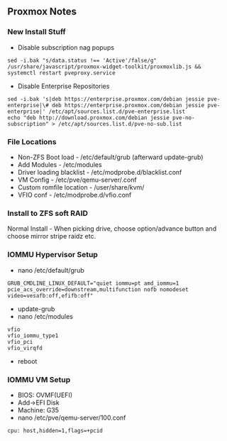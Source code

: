 ## Proxmox Notes

### New Install Stuff

* Disable subscription nag popups
```
sed -i.bak "s/data.status !== 'Active'/false/g" /usr/share/javascript/proxmox-widget-toolkit/proxmoxlib.js && systemctl restart pveproxy.service
```
* Disable Enterprise Repositories
```
sed -i.bak 's|deb https://enterprise.proxmox.com/debian jessie pve-enterprise|\# deb https://enterprise.proxmox.com/debian jessie pve-enterprise|' /etc/apt/sources.list.d/pve-enterprise.list
echo "deb http://download.proxmox.com/debian jessie pve-no-subscription" > /etc/apt/sources.list.d/pve-no-sub.list
```

### File Locations

* Non-ZFS Boot load - /etc/default/grub (afterward update-grub)
* Add Modules - /etc/modules
* Driver loading blacklist - /etc/modprobe.d/blacklist.conf
* VM Config - /etc/pve/qemu-server/<VM-ID>.conf
* Custom romfile location - /user/share/kvm/
* VFIO conf - /etc/modprobe.d/vfio.conf

### Install to ZFS soft RAID

Normal Install - When picking drive, choose option/advance button and choose mirror stripe raidz etc.

### IOMMU Hypervisor Setup

* nano /etc/default/grub
```
GRUB_CMDLINE_LINUX_DEFAULT="quiet iommu=pt amd_iommu=1 pcie_acs_override=downstream,multifunction nofb nomodeset video=vesafb:off,efifb:off"
```
* update-grub
* nano /etc/modules
```
vfio
vfio_iommu_type1
vfio_pci
vfio_virqfd
```
* reboot

### IOMMU VM Setup

* BIOS: OVMF(UEFI)
* Add->EFI Disk
* Machine: G35
* nano /etc/pve/qemu-server/100.conf
```
cpu: host,hidden=1,flags=+pcid
```

